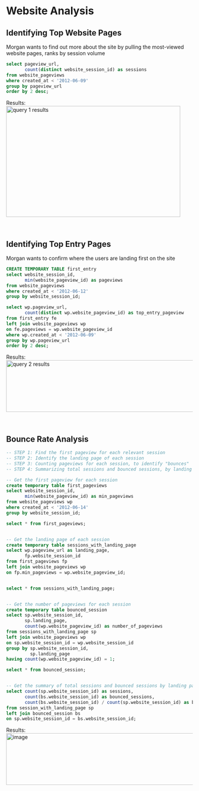 # Website Analysis

## Identifying Top Website Pages
Morgan wants to find out more about the site by pulling the most-viewed website pages, ranks by session volume
```sql
select pageview_url,
       count(distinct website_session_id) as sessions 
from website_pageviews
where created_at < '2012-06-09'
group by pageview_url
order by 2 desc;
```
Results:<br>
<img width="470" height="300" alt="query 1 results" src="https://github.com/Cahn-C/MySQL/assets/72324462/e803561a-a9c6-4bac-9377-63b6f927d663">

<br>


## Identifying Top Entry Pages
Morgan wants to confirm where the users are landing first on the site
```sql
CREATE TEMPORARY TABLE first_entry
select website_session_id,
       min(website_pageview_id) as pageviews
from website_pageviews
where created_at < '2012-06-12'
group by website_session_id;

select wp.pageview_url,
       count(distinct wp.website_pageview_id) as top_entry_pageview
from first_entry fe
left join website_pageviews wp
on fe.pageviews = wp.website_pageview_id
where wp.created_at < '2012-06-09'
group by wp.pageview_url
order by 2 desc;
```
Results:<br>
<img width="650" height="140" alt="query 2 results" src="https://github.com/Cahn-C/MySQL/assets/72324462/6ea8a42c-0cd8-41a4-b1cd-9c912d32ef6e">

<br>

## Bounce Rate Analysis
```sql
-- STEP 1: Find the first pageview for each relevant session
-- STEP 2: Identify the landing page of each session
-- STEP 3: Counting pageviews for each session, to identify "bounces"
-- STEP 4: Summarizing total sessions and bounced sessions, by landing page

-- Get the first pageview for each session
create temporary table first_pageviews
select website_session_id,
	   min(website_pageview_id) as min_pageviews
from website_pageviews wp
where created_at < '2012-06-14'
group by website_session_id;

select * from first_pageviews;


-- Get the landing page of each session
create temporary table sessions_with_landing_page
select wp.pageview_url as landing_page,
	   fp.website_session_id
from first_pageviews fp
left join website_pageviews wp
on fp.min_pageviews = wp.website_pageview_id;


select * from sessions_with_landing_page;


-- Get the number of pageviews for each session 
create temporary table bounced_session
select sp.website_session_id,
	   sp.landing_page,
	   count(wp.website_pageview_id) as number_of_pageviews
from sessions_with_landing_page sp
left join website_pageviews wp
on sp.website_session_id = wp.website_session_id
group by sp.website_session_id,
		 sp.landing_page
having count(wp.website_pageview_id) = 1;

select * from bounced_session;


-- Get the summary of total sessions and bounced sessions by landing page
select count(sp.website_session_id) as sessions,
       count(bs.website_session_id) as bounced_sessions,
       count(bs.website_session_id) / count(sp.website_session_id) as bounce_rate
from session_with_landing_page sp
left join bounced_session bs
on sp.website_session_id = bs.website_session_id;
```
Results: <br>
<img width="650" height="140" alt="image" src="https://github.com/clabordec/MySQL/assets/72324462/a2836702-ba6f-4857-9e91-bf4767e5cabe">


